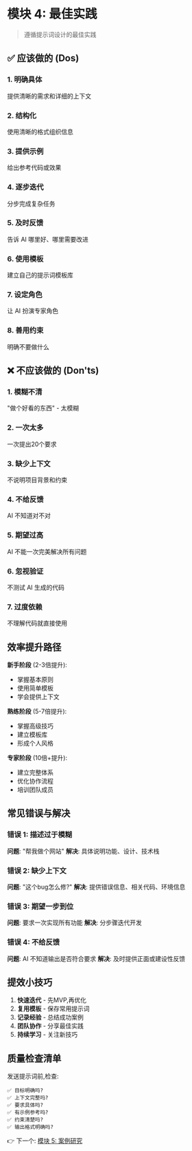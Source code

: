 # 模块 4: 最佳实践

> 遵循提示词设计的最佳实践

## ✅ 应该做的 (Dos)

### 1. 明确具体
提供清晰的需求和详细的上下文

### 2. 结构化
使用清晰的格式组织信息

### 3. 提供示例
给出参考代码或效果

### 4. 逐步迭代
分步完成复杂任务

### 5. 及时反馈
告诉 AI 哪里好、哪里需要改进

### 6. 使用模板
建立自己的提示词模板库

### 7. 设定角色
让 AI 扮演专家角色

### 8. 善用约束
明确不要做什么

## ❌ 不应该做的 (Don'ts)

### 1. 模糊不清
"做个好看的东西" - 太模糊

### 2. 一次太多
一次提出20个要求

### 3. 缺少上下文
不说明项目背景和约束

### 4. 不给反馈
AI 不知道对不对

### 5. 期望过高
AI 不能一次完美解决所有问题

### 6. 忽视验证
不测试 AI 生成的代码

### 7. 过度依赖
不理解代码就直接使用

## 效率提升路径

**新手阶段** (2-3倍提升):
- 掌握基本原则
- 使用简单模板
- 学会提供上下文

**熟练阶段** (5-7倍提升):
- 掌握高级技巧
- 建立模板库
- 形成个人风格

**专家阶段** (10倍+提升):
- 建立完整体系
- 优化协作流程
- 培训团队成员

## 常见错误与解决

### 错误 1: 描述过于模糊
**问题**: "帮我做个网站"
**解决**: 具体说明功能、设计、技术栈

### 错误 2: 缺少上下文
**问题**: "这个bug怎么修?"
**解决**: 提供错误信息、相关代码、环境信息

### 错误 3: 期望一步到位
**问题**: 要求一次实现所有功能
**解决**: 分步骤迭代开发

### 错误 4: 不给反馈
**问题**: AI 不知道输出是否符合要求
**解决**: 及时提供正面或建设性反馈

## 提效小技巧

1. **快速迭代** - 先MVP,再优化
2. **复用模板** - 保存常用提示词
3. **记录经验** - 总结成功案例
4. **团队协作** - 分享最佳实践
5. **持续学习** - 关注新技巧

## 质量检查清单

发送提示词前,检查:
```
✅ 目标明确吗?
✅ 上下文完整吗?
✅ 要求具体吗?
✅ 有示例参考吗?
✅ 约束清楚吗?
✅ 输出格式明确吗?
```

👉 下一个: [模块 5: 案例研究](./05-案例研究.md)
